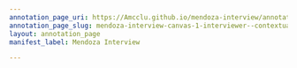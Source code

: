 ```yaml
---
annotation_page_uri: https://Amcclu.github.io/mendoza-interview/annotations/mendoza-interview-canvas-1-interviewer--contextualization--specific-question.json
annotation_page_slug: mendoza-interview-canvas-1-interviewer--contextualization--specific-question
layout: annotation_page
manifest_label: Mendoza Interview

---
```

